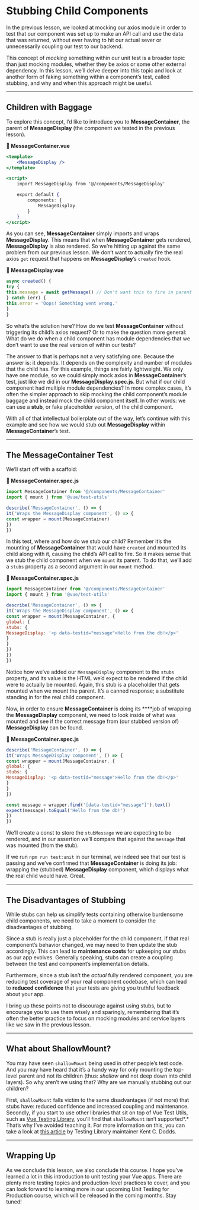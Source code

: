 # Stubbing Child Components

In the previous lesson, we looked at mocking our axios module in order to test that our component was set up to make an API call and use the data that was returned, without ever having to hit our actual sever or unnecessarily coupling our test to our backend.

This concept of _mocking_ something within our unit test is a broader topic than just mocking modules, whether they be axios or some other external dependency. In this lesson, we’ll delve deeper into this topic and look at another form of faking something within a component’s test, called stubbing, and why and when this approach might be useful.

---

## Children with Baggage

To explore this concept, I’d like to introduce you to **MessageContainer**, the parent of **MessageDisplay** (the component we tested in the previous lesson).

**📄 MessageContainer.vue**

```jsx
<template>
    <MessageDisplay />
</template>

<script>
    import MessageDisplay from '@/components/MessageDisplay'

    export default {
        components: {
            MessageDisplay
        }
    }
</script>
```

As you can see, **MessageContainer** simply imports and wraps **MessageDisplay**. This means that when **MessageContainer** gets rendered, **MessageDisplay** is also rendered. So we’re hitting up against the same problem from our previous lesson. We don’t want to actually fire the real axios `get` request that happens on **MessageDisplay**’s `created` hook.

**📄 MessageDisplay.vue**

```jsx
async created() {
try {
this.message = await getMessage() // Don't want this to fire in parent test
} catch (err) {
this.error = 'Oops! Something went wrong.'
}
}
```

So what’s the solution here? How do we test **MessageContainer** without triggering its child’s axios request? Or to make the question more general: What do we do when a child component has module dependencies that we don’t want to use the real version of within our tests?

The answer to that is perhaps not a very satisfying one. Because the answer is: it depends. It depends on the complexity and number of modules that the child has. For this example, things are fairly lightweight. We only have one module, so we could simply mock axios in **MessageContainer**’s test, just like we did in our **MessageDisplay.spec.js**. But what if our child component had multiple module dependencies? In more complex cases, it’s often the simpler approach to skip mocking the child component’s module baggage and instead mock the child component itself. In other words: we can use a **stub**, or fake placeholder version, of the child component.

With all of that intellectual boilerplate out of the way, let’s continue with this example and see how we would stub out **MessageDisplay** within **MessageContainer**’s test.

---

## The MessageContainer Test

We’ll start off with a scaffold:

**📄 MessageContainer.spec.js**

```jsx
import MessageContainer from '@/components/MessageContainer'
import { mount } from '@vue/test-utils'

describe('MessageContainer', () => {
it('Wraps the MessageDisplay component', () => {
const wrapper = mount(MessageContainer)
})
})
```

In this test, where and how do we stub our child? Remember it’s the mounting of **MessageContainer** that would have `created` and mounted its child along with it, causing the child’s API call to fire. So it makes sense that we stub the child component when we `mount` its parent. To do that, we’ll add a `stubs` property as a second argument in our `mount` method.

**📄 MessageContainer.spec.js**

```jsx
import MessageContainer from '@/components/MessageContainer'
import { mount } from '@vue/test-utils'

describe('MessageContainer', () => {
it('Wraps the MessageDisplay component', () => {
const wrapper = mount(MessageContainer, {
global: {
stubs: {
MessageDisplay: '<p data-testid="message">Hello from the db!</p>'
}
}
})
})
})
```

Notice how we’ve added our `MessageDisplay` component to the `stubs` property, and its value is the HTML we’d expect to be rendered if the child were to actually be mounted. Again, this stub is a placeholder that gets mounted when we mount the parent. It’s a canned response; a substitute standing in for the real child component.

Now, in order to ensure **MessageContainer** is doing its \*\*\*\*job of wrapping the **MessageDisplay** component, we need to look inside of what was mounted and see if the correct message from (our stubbed version of) **MessageDisplay** can be found.

**📄 MessageContainer.spec.js**

```jsx
describe('MessageContainer', () => {
it('Wraps MessageDisplay component', () => {
const wrapper = mount(MessageContainer, {
global: {
stubs: {
MessageDisplay: '<p data-testid="message">Hello from the db!</p>'
}
}
})

const message = wrapper.find('[data-testid="message"]').text()
expect(message).toEqual('Hello from the db!')
})
})
```

We’ll create a const to store the `stubMessage` we are expecting to be rendered, and in our assertion we’ll compare that against the `message` that was mounted (from the stub).

If we run `npm run test:unit` in our terminal, we indeed see that our test is passing and we’ve confirmed that **MessageContainer** is doing its job: wrapping the (stubbed) **MessageDisplay** component, which displays what the real child would have. Great.

---

## The Disadvantages of Stubbing

While stubs can help us simplify tests containing otherwise burdensome child components, we need to take a moment to consider the disadvantages of stubbing.

Since a stub is really just a placeholder for the child component, if that real component’s behavior changed, we may need to then update the stub accordingly. This can lead to **maintenance costs** for upkeeping our stubs as our app evolves. Generally speaking, stubs can create a coupling between the test and component’s implementation details.

Furthermore, since a stub isn’t the _actual_ fully rendered component, you are reducing test coverage of your real component codebase, which can lead to **reduced confidence** that your tests are giving you truthful feedback about your app.

I bring up these points not to discourage against using stubs, but to encourage you to use them wisely and sparingly, remembering that it’s often the better practice to focus on mocking modules and service layers like we saw in the previous lesson.

---

## What about ShallowMount?

You may have seen `shallowMount` being used in other people’s test code. And you may have heard that it’s a handy way for only mounting the top-level parent and not its children (thus: _shallow_ and not deep down into child layers). So why aren’t we using that? Why are we manually stubbing out our children?

First, `shallowMount` falls victim to the same disadvantages (if not more) that stubs have: reduced confidence and increased coupling and maintenance. Secondly, if you start to use other libraries that sit on top of Vue Test Utils, such as [Vue Testing Library](https://testing-library.com/docs/vue-testing-library/intro), you’ll find that `shallowMount` isn’t supported\*.\* That’s why I’ve avoided teaching it. For more information on this, you can take a look at [this article](https://kentcdodds.com/blog/why-i-never-use-shallow-rendering) by Testing Library maintainer Kent C. Dodds.

---

## Wrapping Up

As we conclude this lesson, we also conclude this course. I hope you’ve learned a lot in this introduction to unit testing your Vue apps. There are plenty more testing topics and production-level practices to cover, and you can look forward to learning more in our upcoming Unit Testing for Production course, which will be released in the coming months. Stay tuned!